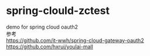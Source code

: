 # spring-clould-zctest
demo for spring cloud oauth2  
参考  
https://github.com/it-wwh/spring-cloud-gateway-oauth2  
https://github.com/hxrui/youlai-mall  
